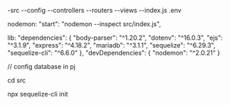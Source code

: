 -src
--config
--controllers
--routers
--views
--index.js
.env

nodemon:
"start": "nodemon --inspect src/index.js",

lib:
"dependencies": {
  "body-parser": "^1.20.2",
  "dotenv": "^16.0.3",
  "ejs": "^3.1.9",
  "express": "^4.18.2",
  "mariadb": "^3.1.1",
  "sequelize": "^6.29.3",
  "sequelize-cli": "^6.6.0"
},
"devDependencies": {
  "nodemon": "^2.0.21"
}


// config database in pj

cd src

npx sequelize-cli init